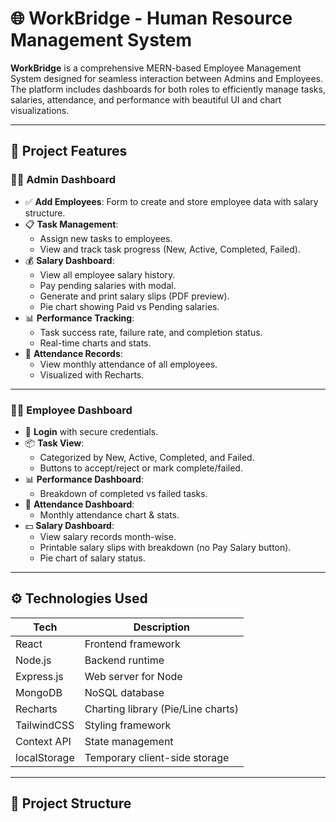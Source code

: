 # 🌐 WorkBridge - Human Resource Management System

**WorkBridge** is a comprehensive MERN-based Employee Management System designed for seamless interaction between Admins and Employees. The platform includes dashboards for both roles to efficiently manage tasks, salaries, attendance, and performance with beautiful UI and chart visualizations.

---

## 📌 Project Features

### 🧑‍💼 Admin Dashboard
- ✅ **Add Employees**: Form to create and store employee data with salary structure.
- 📋 **Task Management**:
  - Assign new tasks to employees.
  - View and track task progress (New, Active, Completed, Failed).
- 💰 **Salary Dashboard**:
  - View all employee salary history.
  - Pay pending salaries with modal.
  - Generate and print salary slips (PDF preview).
  - Pie chart showing Paid vs Pending salaries.
- 📊 **Performance Tracking**:
  - Task success rate, failure rate, and completion status.
  - Real-time charts and stats.
- 📆 **Attendance Records**:
  - View monthly attendance of all employees.
  - Visualized with Recharts.

---

### 👨‍💻 Employee Dashboard
- 🔐 **Login** with secure credentials.
- 📦 **Task View**:
  - Categorized by New, Active, Completed, and Failed.
  - Buttons to accept/reject or mark complete/failed.
- 📊 **Performance Dashboard**:
  - Breakdown of completed vs failed tasks.
- 📅 **Attendance Dashboard**:
  - Monthly attendance chart & stats.
- 💵 **Salary Dashboard**:
  - View salary records month-wise.
  - Printable salary slips with breakdown (no Pay Salary button).
  - Pie chart of salary status.

---

## ⚙️ Technologies Used

| Tech          | Description                       |
|---------------|-----------------------------------|
| React         | Frontend framework                |
| Node.js       | Backend runtime                   |
| Express.js    | Web server for Node               |
| MongoDB       | NoSQL database                    |
| Recharts      | Charting library (Pie/Line charts)|
| TailwindCSS   | Styling framework                 |
| Context API   | State management                  |
| localStorage  | Temporary client-side storage     |

---

## 📁 Project Structure


